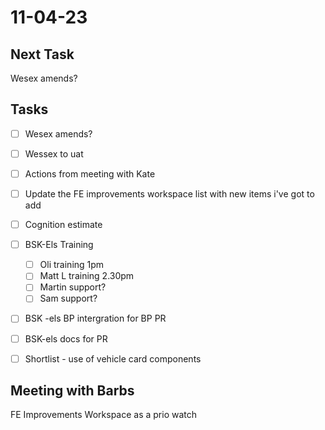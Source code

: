 # 11-04-23

## Next Task
Wesex amends?

## Tasks
- [ ] Wesex amends?
- [ ] Wessex to uat
- [ ] Actions from meeting with Kate
- [ ] Update the FE improvements workspace list with new items i've got to add
- [ ] Cognition estimate

- [ ] BSK-Els Training
  - [ ] Oli training 1pm
  - [ ] Matt L training 2.30pm
  - [ ] Martin support?
  - [ ] Sam support?

- [ ] BSK -els BP intergration for BP PR
- [ ] BSK-els docs for PR
- [ ] Shortlist - use of vehicle card components

## Meeting with Barbs

FE Improvements Workspace as a prio watch

